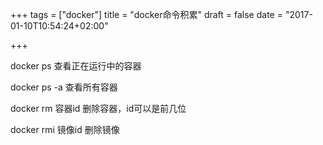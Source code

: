 +++
tags = ["docker"]
title = "docker命令积累"
draft = false
date = "2017-01-10T10:54:24+02:00"

+++


docker ps 查看正在运行中的容器

docker ps -a 查看所有容器


docker rm 容器id   删除容器，id可以是前几位


docker rmi 镜像id  删除镜像




